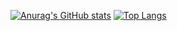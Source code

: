 [![Anurag's GitHub stats](https://github-readme-stats-iota-gray-59.vercel.app/api?username=NickB-30&show_icons=true&theme=dark&count_private=true)](https://github.com/anuraghazra/github-readme-stats)
[![Top Langs](https://github-readme-stats-iota-gray-59.vercel.app/api/top-langs/?username=NickB-30&layout=compact&theme=dark)](https://github.com/anuraghazra/github-readme-stats)
